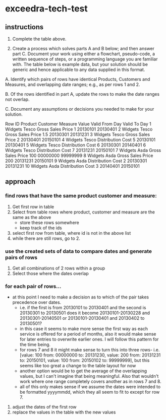 # exceedra-tech-test

## instructions ##

1.	Complete the table above.

2.	Create a process which solves parts A and B below; and then answer part C. Document your work using either a flowchart, pseudo-code, a written sequence of steps, or a programming language you are familiar with. The table below is example data, but your solution should be generic and hence applicable to any data supplied in this format.

A.	Identify which pairs of rows have identical Products, Customers and Measures, and overlapping date ranges; e.g., as per rows 1 and 2.

B.	Of the rows identified in part A, update the rows to make the date ranges not overlap.

C.	Document any assumptions or decisions you needed to make for your solution.

Row ID	Product	Customer	Measure	Value	Valid From Day	Valid To Day
1	Widgets	Tesco	Gross Sales Price	1	20130101	20130401
2	Widgets	Tesco	Gross Sales Price	1.5	20130301	20131231
3	Widgets	Tesco	Gross Sales Price	2	20130401	20150101
4	Widgets	Tesco	Distribution Cost	5	20130101	20130401
5	Widgets	Tesco	Distribution Cost	6	20130301	20140401
6	Widgets	Tesco	Distribution Cost	7	20131231	20150101
7	Widgets	Asda	Gross Sales Price	100	00000000	99999999
8	Widgets	Asda	Gross Sales Price	200	20131231	20150101
9	Widgets	Asda	Distribution Cost	2	20130301	20131231
10	Widgets	Asda	Distribution Cost	3	20140401	20150101



## approach ##

### find rows that have the same product customer and measure:

1. Get first row in table
2. Select from table rows where product, customer and measure are the same as the above
	- store these rows somewhere
	- keep track of the ids
3. select first row from table, where id is not in the above list
4. while there are still rows, go to 2.

### use the created sets of data to compare dates and generate pairs of rows

1. Get all combinations of 2 rows within a group
2. Select those where the dates overlap

### for each pair of rows...

- at this point I need to make a decision as to which of the pair takes precedence over dates.
   - i.e. if the first is from 20130101 to 20130401 and the second is 20130301 to 20130501 does it become 20130101-20130228 and 20130301-20140501 or 20130101-20130401 and 20130402 to 20130501?
   - in this case it seems to make more sense the first way as each service is offered for a period of months, also it would make sense for later entries to overwrite earlier ones. I will follow this pattern for the time being.
   - for rows 7 and 8 it might make sense to turn this into three rows- i.e. [value: 100 from: 00000000 to: 20131230, value: 200 from: 20131231 to: 20150101, value: 100 from: 20150102 to: 99999999], but this seems like too great a change to the table layout for now
   - another option would be to get the average of the overlapping values, but I can't imagine that being meaningful. Also that wouldn't work where one range completely covers another as in rows 7 and 8.
   - all of this only makes sense if we assume the dates were intended to be formatted yyyymmdd, which they all seem to fit to except for row 7.

1. adjust the dates of the first row
2. replace the values in the table with the new values
